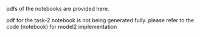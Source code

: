 pdfs of the notebooks are provided here.

pdf for the task-2 notebook is not being generated fully. please refer to the code (notebook) for model2 implementation
